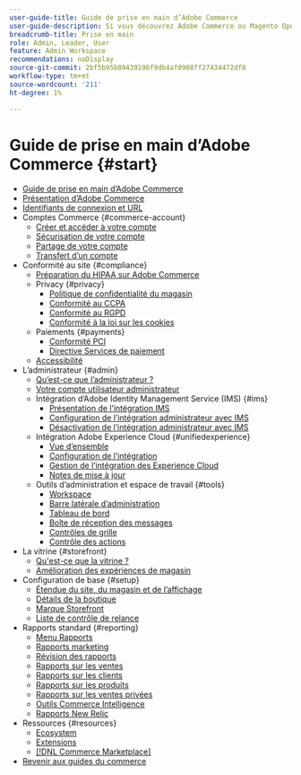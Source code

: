 ```yaml
---
user-guide-title: Guide de prise en main d’Adobe Commerce
user-guide-description: Si vous découvrez Adobe Commerce ou Magento Open Source, découvrez les ressources de la variable [!DNL Commerce] , suivez le parcours client pour explorer votre boutique et découvrez les principales fonctionnalités.
breadcrumb-title: Prise en main
role: Admin, Leader, User
feature: Admin Workspace
recommendations: noDisplay
source-git-commit: 2bf5b95b89439196f9db4af0908ff27434472df8
workflow-type: tm+mt
source-wordcount: '211'
ht-degree: 1%

---
```



# Guide de prise en main d’Adobe Commerce {#start}

+ [Guide de prise en main d’Adobe Commerce](guide-overview.md)
+ [Présentation d’Adobe Commerce](about.md)
+ [Identifiants de connexion et URL](login-urls.md)
+ Comptes Commerce {#commerce-account}
   + [Créer et accéder à votre compte](commerce-account-create.md)
   + [Sécurisation de votre compte](commerce-account-secure.md)
   + [Partage de votre compte](commerce-account-share.md)
   + [Transfert d’un compte](commerce-account-transfer.md)
+ Conformité au site {#compliance}
   + [Préparation du HIPAA sur Adobe Commerce](hipaa-ready-service.md)
   + Privacy {#privacy}
      + [Politique de confidentialité du magasin](privacy-policy.md)
      + [Conformité au CCPA](compliance-ccpa.md)
      + [Conformité au RGPD](compliance-gdpr.md)
      + [Conformité à la loi sur les cookies](compliance-cookie-law.md)
   + Paiements {#payments}
      + [Conformité PCI](compliance-pci.md)
      + [Directive Services de paiement](compliance-payment-services-directive.md)
   + [Accessibilité](navigation-accessibility.md)
+ L’administrateur {#admin}
   + [Qu’est-ce que l’administrateur ?](admin.md)
   + [Votre compte utilisateur administrateur](admin-signin.md)
   + Intégration d’Adobe Identity Management Service (IMS) {#ims}
      + [Présentation de l’intégration IMS](adobe-ims-integration-overview.md)
      + [Configuration de l’intégration administrateur avec IMS](adobe-ims-config.md)
      + [Désactivation de l’intégration administrateur avec IMS](adobe-ims-disable.md)
   + Intégration Adobe Experience Cloud {#unifiedexperience}
      + [Vue d’ensemble](admin-unified-experience-integration-overview.md)
      + [Configuration de l’intégration](admin-unified-experience-integration-configure.md)
      + [Gestion de l’intégration des Experience Cloud](admin-unified-experience-integration-manage.md)
      + [Notes de mise à jour](admin-unified-experience-release-notes.md)
   + Outils d’administration et espace de travail {#tools}
      + [Workspace](admin-workspace.md)
      + [Barre latérale d’administration](admin-menu.md)
      + [Tableau de bord](admin-dashboard.md)
      + [Boîte de réception des messages](admin-message-inbox.md)
      + [Contrôles de grille](admin-grid-controls.md)
      + [Contrôle des actions](admin-actions-control.md)
+ La vitrine {#storefront}
   + [Qu&#39;est-ce que la vitrine ?](storefront.md)
   + [Amélioration des expériences de magasin](enhanced-experiences.md)
+ Configuration de base {#setup}
   + [Étendue du site, du magasin et de l’affichage](websites-stores-views.md)
   + [Détails de la boutique](store-details.md)
   + [Marque Storefront](storefront-branding.md)
   + [Liste de contrôle de relance](prelaunch-checklist.md)
+ Rapports standard  {#reporting}
   + [Menu Rapports](reports-menu.md)
   + [Rapports marketing](marketing-reports.md)
   + [Révision des rapports](review-reports.md)
   + [Rapports sur les ventes](sales-reports.md)
   + [Rapports sur les clients](customer-reports.md)
   + [Rapports sur les produits](product-reports.md)
   + [Rapports sur les ventes privées](private-sales-reports.md)
   + [Outils Commerce Intelligence](business-intelligence.md)
   + [Rapports New Relic](new-relic-reporting.md)
+ Ressources {#resources}
   + [Ecosystem](resources.md)
   + [Extensions](extensions.md)
   + [[!DNL Commerce Marketplace]](commerce-marketplace.md)
+ [Revenir aux guides du commerce](https://experienceleague.adobe.com/en/docs/commerce-admin/user-guides/home)

